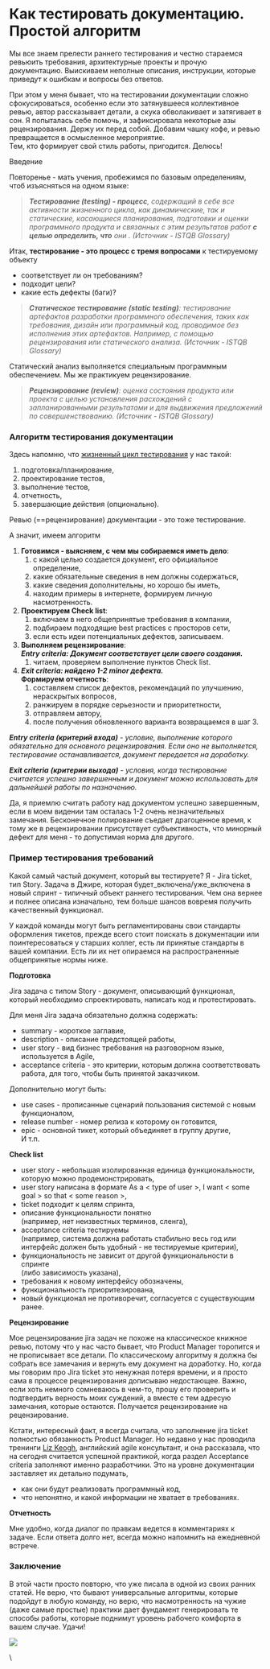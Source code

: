 # Как тестировать документацию. Простой алгоритм



Мы все знаем прелести раннего тестирования и честно стараемся ревьюить требования, архитектурные проекты и прочую документацию. Выискиваем неполные описания, инструкции, которые приведут к ошибкам и вопросы без ответов.

При этом у меня бывает, что на тестировании документации сложно сфокусироваться, особенно если это затянувшееся коллективное ревью, автор рассказывает детали, а скука обволакивает и затягивает в сон. Я попыталась себе помочь, и зафиксировала некоторые азы рецензирования. Держу их перед собой. Добавим чашку кофе, и ревью превращается в осмысленное мероприятие.\
Тем, кто формирует свой стиль работы, пригодится. Делюсь!

Введение

Повторенье - мать учения, пробежимся по базовым определениям, чтоб изъясняться на одном языке:

> _**Тестирование (testing) - процесс**, содержащий в себе все активности жизненного цикла, как динамические, так и статические, касающиеся планирования, подготовки и оценки программного продукта и связанных с этим результатов работ_ _**с целью определить, что**_ _они_ _. (Источник - ISTQB Glossary)_

Итак, **тестирование - это процесс с тремя вопросами** к тестируемому объекту

* соответствует ли он требованиям?
* подходит цели?
* какие есть дефекты (баги)?

> _**Статическое тестирование (static testing)**: тестирование артефактов разработки программного обеспечения, таких как требования, дизайн или программный код, проводимое без исполнения этих артефактов. Например, с помощью рецензирования или статического анализа. (Источник - ISTQB Glossary)_

Статический анализ выполняется специальным программным обеспечением. Мы же практикуем рецензирование.

> _**Рецензирование (review)**: оценка состояния продукта или проекта с целью установления расхождений с запланированными результатами и для выдвижения предложений по совершенствованию. (Источник - ISTQB Glossary)_

### Алгоритм тестирования документации

Здесь напомню, что [жизненный цикл тестирования](https://www.getsoftwareservice.com/software-test-life-cycle/) у нас такой:

1. подготовка/планирование,
2. проектирование тестов,
3. выполнение тестов,
4. отчетность,
5. завершающие действия (опционально).

Ревью (==рецензирование) документации - это тоже тестирование.

А значит, имеем алгоритм

1. **Готовимся - выясняем, с чем мы собираемся иметь дело**:
   1. с какой целью создается документ, его официальное определение,
   2. какие обязательные сведения в нем должны содержаться,
   3. какие сведения дополнительны, но хорошо бы иметь,
   4. находим примеры в интернете, формируем личную насмотренность.
2. **Проектируем Check list**:
   1. включаем в него общепринятые требования в компании,
   2. подбираем подходящие best practices с просторов сети,
   3. если есть идеи потенциальных дефектов, записываем.
3. **Выполняем рецензирование**:\
   _**Entry criteria: Документ соответствует цели своего создания.**_
   1. читаем, проверяем выполнение пунктов Check list.
4. _**Exit criteria: найдено 1-2 minor дефекта.**_\
   **Формируем отчетность**:
   1. cоставляем список дефектов, рекомендаций по улучшению, нераскрытых вопросов,
   2. ранжируем в порядке серьезности и приоритетности,
   3. отправляем автору,
   4. после получения обновленного варианта возвращаемся в шаг 3.

_**Entry criteria (критерий входа)**_ _- условие, выполнение которого обязательно для основного рецензирования. Если оно не выполняется, тестирование останавливается, документ передается на доработку._

_**Exit criteria**_ _**(критерии выхода)**_ _- условия, когда тестирование считается успешно завершенным и документ можно использовать для дальнейшей работы по назначению._

Да, я приемлю считать работу над документом успешно завершенным, если в моем видении там осталась 1-2 очень незначительных замечания. Бесконечное полирование съедает драгоценное время, к тому же в рецензировании присутствует субъективность, что минорный дефект для меня - то допустимая норма для другого.

### Пример тестирования требований

Какой самый частый документ, который вы тестируете? Я - Jira ticket, тип Story. Задача в Джире, которая будет\_включена/уже\_включена в новый спринт - типичный объект раннего тестирования. Чем она вернее и полнее описана изначально, тем больше шансов вовремя получить качественный функционал.

У каждой команды могут быть регламентированы свои стандарты оформления тикетов, прежде всего стоит поискать в документации или поинтересоваться у старших коллег, есть ли принятые стандарты в вашей компании. Есть ли их нет опираемся на распространенные общепринятые нормы ниже.

**Подготовка**

Jira задача с типом Story - документ, описывающий функционал, который необходимо спроектировать, написать код и протестировать.

Для меня Jira задача обязательно должна содержать:

* summary - короткое заглавие,
* description - описание предстоящей работы,
* user story - вид бизнес требования на разговорном языке, используется в Agile,
* acceptance сriteria - это критерии, которым должна соответствовать работа, для того, чтобы быть принятой заказчиком.

Дополнительно могут быть:

* use cases - прописанные сценарий пользования системой с новым функционалом,
* release number - номер релиза к которому он готовится,
* epic - основной тикет, который объединяет в группу другие,\
  И т.п.

**Check list**

* user story - небольшая изолированная единица функциональности, которую можно продемонстрировать,
* user story написана в формате As a < type of user >, I want < some goal > so that < some reason >,
* ticket подходит к целям спринта,
* описание функциональности понятно\
  (например, нет неизвестных терминов, сленга),
* acceptance criteria тестируемы\
  (например, система должна работать стабильно весь год или интерфейс должен быть удобный - не тестируемые критерии),
* функциональность не зависит от другой функциональности в спринте\
  (либо зависимость указана),
* требования к новому интерфейсу обозначены,
* функциональность приоритезирована,
* новый функционал не противоречит, согласуется с существующим ранее.

**Рецензирование**

Мое рецензирование jira задач не похоже на классическое книжное ревью, потому что у нас часто бывает, что Product Manager торопится и не прописывает все детали. По классическому алгоритму я должна бы собрать все замечания и вернуть ему документ на доработку. Но, когда мы говорим про Jira ticket это ненужная потеря времени, и я просто сама в процессе рецензирования дописываю недостающее. Важно, если хоть немного сомневаюсь в чем-то, прошу его проверить и подтвердить верность моих суждений, а вместе с тем адресую замечания, которые остаются. Получается рецензирование на рецензирование.

Кстати, интересный факт, я всегда считала, что заполнение jira ticket полностью обязанность Product Manager. Но недавно у нас проводила тренинги [Liz Keogh](https://twitter.com/lunivore?lang=en), английский agile консультант, и она рассказала, что на сегодня считается успешной практикой, когда раздел Acceptance criteria заполняют именно разработчики. Это на уровне документации заставляет их детально подумать,

* как они будут реализовать программный код,
* что непонятно, и какой информации не хватает в требованиях.

**Отчетность**

Мне удобно, когда диалог по правкам ведется в комментариях к задаче. Если ответа долго нет, всегда можно напомнить на ежедневной встрече.

### Заключение

В этой части просто повторю, что уже писала в одной из своих ранних статей. Не верю, что бывают универсальные алгоритмы, которые подойдут в любую команду, но верю, что насмотренность на чужие (даже самые простые) практики дает фундамент генерировать те способы работы, которые поднимут уровень рабочего комфорта в вашем случае. Удачи!

![](https://assets.getpocket.com/web-client/\_next/static/media/Focused-light.b3e4f02d.svg)

\
